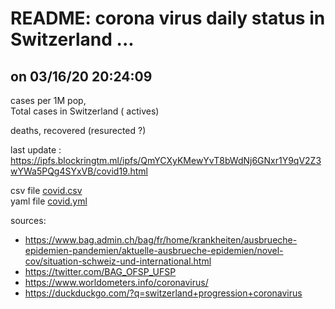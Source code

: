 # README: corona virus daily status in Switzerland ...

## on 03/16/20 20:24:09

  cases per 1M pop,<br>
  Total cases in Switzerland ( actives)

  deaths,
  recovered (resurected ?)

last update : <https://ipfs.blockringtm.ml/ipfs/QmYCXyKMewYvT8bWdNj6GNxr1Y9qV2Z3wYWa5PQg4SYxVB/covid19.html>

 csv file [covid.csv](covid.csv)<br>
 yaml file [covid.yml](covid.yml)

sources:
  - <https://www.bag.admin.ch/bag/fr/home/krankheiten/ausbrueche-epidemien-pandemien/aktuelle-ausbrueche-epidemien/novel-cov/situation-schweiz-und-international.html>
  - <https://twitter.com/BAG_OFSP_UFSP>
  - <https://www.worldometers.info/coronavirus/>
  - <https://duckduckgo.com/?q=switzerland+progression+coronavirus>
  

